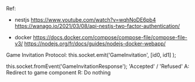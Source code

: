 Ref: 
  - nestjs
  https://www.youtube.com/watch?v=wqhNoDE6pb4
  https://wanago.io/2021/03/08/api-nestjs-two-factor-authentication/
  
  - docker
  https://docs.docker.com/compose/compose-file/compose-file-v3/
  https://nodejs.org/fr/docs/guides/nodejs-docker-webapp/

Game Invitation Protocol:
  this.socket.emit('GameInvitation', [id0, id1] );

  this.socket.fromEvent('GameInvitationResponse');
  'Accepted' / 'Refused'
  A: Redirect to game component
  R: Do nothing
  
